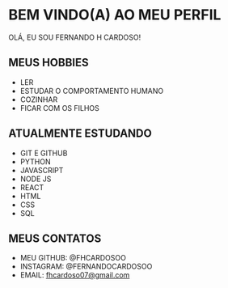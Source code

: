 # BEM VINDO(A) AO MEU PERFIL

OLÁ, EU SOU FERNANDO H CARDOSO!

## MEUS HOBBIES
- LER
- ESTUDAR O COMPORTAMENTO HUMANO
- COZINHAR
- FICAR COM OS FILHOS

## ATUALMENTE ESTUDANDO

- GIT E GITHUB
- PYTHON
- JAVASCRIPT
- NODE JS
- REACT
- HTML
- CSS
- SQL

## MEUS CONTATOS

- MEU GITHUB: @FHCARDOSOO
- INSTAGRAM: @FERNANDOCARDOSOO
- EMAIL: fhcardoso07@gmail.com


